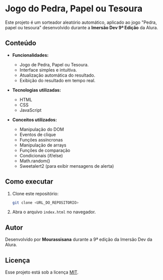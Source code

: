 # Jogo do Pedra, Papel ou Tesoura

Este projeto é um sorteador aleatório automático, aplicado ao jogo "Pedra, papel ou tesoura" desenvolvido durante a **Imersão Dev 9ª Edição** da Alura.

## Conteúdo

- **Funcionalidades:**
  - Jogo de Pedra, Papel ou Tesoura.
  - Interface simples e intuitiva.
  - Atualização automática do resultado.
  - Exibição do resultado em tempo real.
  
- **Tecnologias utilizadas:**
    - HTML
    - CSS
    - JavaScript

- **Conceitos utilizados:**
    - Manipulação do DOM
    - Eventos de clique
    - Funções assíncronas
    - Manipulação de arrays
    - Funções de comparação
    - Condicionais (if/else)
    - Math.random()
    - Sweetalert2 (para exibir mensagens de alerta)

## Como executar

1. Clone este repositório:
     ```bash
     git clone <URL_DO_REPOSITORIO>
     ```
2. Abra o arquivo `index.html` no navegador.

## Autor

Desenvolvido por **Mourassisana** durante a 9ª edição da Imersão Dev da Alura.

## Licença

Esse projeto está sob a licença [MIT](LICENSE).